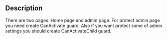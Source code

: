 ## Description

There are two pages. Home page and admin page. 
For protect admin page you need create CanActivate guard.
Also if you want protect some of admin settings you should create
CanActivateChild guard.